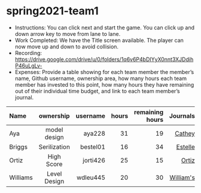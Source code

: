 # spring2021-team1
 
 
- Instructions: You can click next and start the game. You can click up and down arrow key to move from lane to lane.
- Work Completed: We have the Title screen available. The player can now move up and down to avoid collision. 
- Recording: https://drive.google.com/drive/u/0/folders/1q6v6P4bDIYyX0nnt3XJDdihP46uLgLv-
- Expenses: Provide a table showing for each team member the member’s name, Github username, ownership area, how many hours each team member has invested to this point, how many hours they have remaining out of their individual time budget, and link to each team member’s journal.

| Name |ownership |username | hours | remaining hours | Journals |
| :----------- | :-----------: |--------:| --------:| --------:| --------:| 
|Aya | model design|aya228| 31 | 19 | [Cathey](https://github.com/bjucps209/spring2021-team1/wiki/CatheyJournal)|
|Briggs |Serilization| bestel01 | 16|  34| [Estelle](https://github.com/bjucps209/spring2021-team1/wiki/EstelleJournal)|
|Ortiz|High Score| jorti426 | 25 | 15 | [Ortiz](https://github.com/bjucps209/spring2021-team1/wiki/OrtizJournal)|
|Williams | Level Design | wdleu445 |20|30| [William's](https://github.com/bjucps209/spring2021-team1/wiki/Williams'sJournal)|


